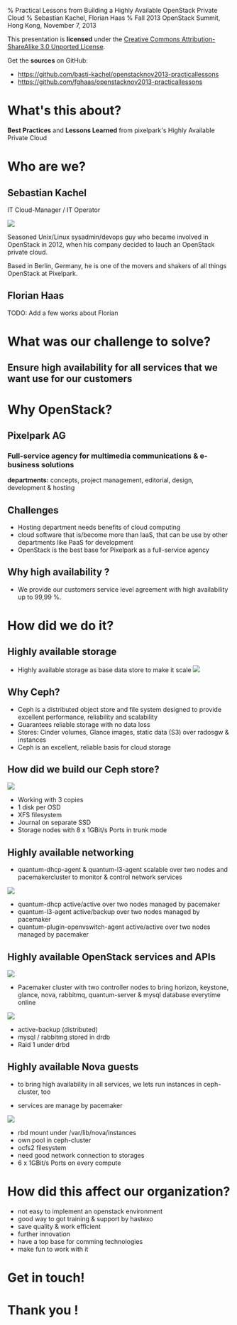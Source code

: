 % Practical Lessons from Building a Highly Available OpenStack Private Cloud
% Sebastian Kachel, Florian Haas
% Fall 2013 OpenStack Summit, Hong Kong, November 7, 2013

This presentation is **licensed** under the
[Creative Commons Attribution-ShareAlike 3.0 Unported License](http://creativecommons.org/licenses/by-sa/3.0/).

Get the **sources** on GitHub:

* <https://github.com/basti-kachel/openstacknov2013-practicallessons>
* <https://github.com/fghaas/openstacknov2013-practicallessons>

# What's this about?

**Best Practices** and **Lessons Learned** from pixelpark's Highly
  Available Private Cloud

# Who are we?

## Sebastian Kachel 
	
IT Cloud-Manager / IT Operator

![](img/logo-pixelpark.png)

Seasoned Unix/Linux sysadmin/devops guy who became involved in
OpenStack in 2012, when his company decided to lauch an OpenStack
private cloud. 

Based in Berlin, Germany, he is one of the movers and shakers of all
things OpenStack at Pixelpark.

	
## Florian Haas

TODO: Add a few works about Florian

# What was our challenge to solve?

## Ensure high availability for all services that we want use for our customers

# Why OpenStack?

## Pixelpark AG 
	
### Full-service agency for multimedia communications & e-business solutions
	
**departments:** concepts, project management, editorial, design,
  development & hosting

## Challenges

* Hosting department needs benefits of cloud computing
* cloud software that is/become more than IaaS, that can be use by
  other departments like PaaS for development
* OpenStack is the best base for Pixelpark as a full-service agency

## Why high availability ?

* We provide our customers service level agreement with high
  availability up to 99,99 %.

# How did we do it?

## Highly available storage

* Highly available storage as base data store to make it scale
![](img/logo-ceph.png)

## Why Ceph?

* Ceph is a distributed object store and file system designed to
  provide excellent performance, reliability and scalability
* Guarantees reliable storage with no data loss
* Stores: Cinder volumes, Glance images, static data (S3) over radosgw
  & instances
* Ceph is an excellent, reliable basis for cloud storage

## How did we build our Ceph store?

![](img/ha-storage.png)

* Working with 3 copies
* 1 disk per OSD
* XFS filesystem
* Journal on separate SSD
* Storage nodes with 8 x 1GBit/s Ports in trunk mode

## Highly available networking

* quantum-dhcp-agent & quantum-l3-agent scalable over two nodes and pacemakercluster
  to monitor & control network services
  
![](img/ha-network.png)
  
* quantum-dhcp active/active over two nodes managed by pacemaker
* quantum-l3-agent active/backup over two nodes managed by pacemaker
* quantum-plugin-openvswitch-agent active/active over two nodes managed by pacemaker


## Highly available OpenStack services and APIs

![](img/logo-pacemaker.svg)

* Pacemaker cluster with two controller nodes to bring horizon,
  keystone, glance, nova, rabbitmq, quantum-server & mysql database
  everytime online
  
![](img/ha-controller.png)

* active-backup (distributed)
* mysql / rabbitmg stored in drdb 
* Raid 1 under drbd


## Highly available Nova guests

* to bring high availability in all services, we lets run instances in
  ceph-cluster, too
  
* services are manage by pacemaker  

![](img/ha-compute.png)

* rbd mount under /var/lib/nova/instances
* own pool in ceph-cluster 
* ocfs2 filesystem 
* need good network connection to storages
* 6 x 1GBit/s Ports on every compute

# How did this affect our organization?

* not easy to implement an openstack environment 
* good way to got training & support by hastexo 
* save quality & work efficient
* further innovation
* have a top base for comming technologies
* make fun to work with it


# Get in touch!


# Thank you !
